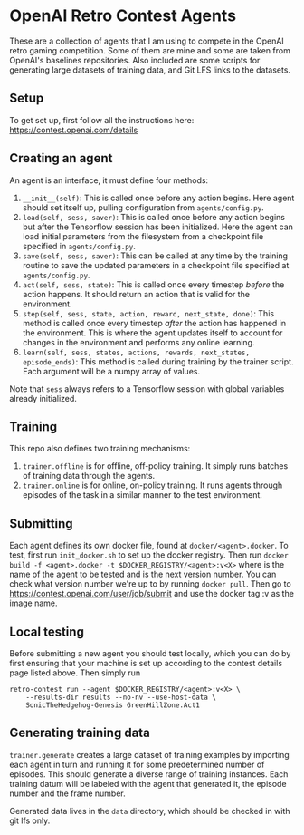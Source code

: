 # OpenAI Retro Contest Agents

These are a collection of agents that I am using to compete in the OpenAI retro
gaming competition. Some of them are mine and some are taken from OpenAI's
baselines repositories. Also included are some scripts for generating large
datasets of training data, and Git LFS links to the datasets.


## Setup

To get set up, first follow all the instructions here: https://contest.openai.com/details


## Creating an agent

An agent is an interface, it must define four methods:

 1) `__init__(self)`: This is called once before any action begins. Here
    agent should set itself up, pulling configuration from `agents/config.py`.
 2) `load(self, sess, saver)`: This is called once before any action begins but after 
    the Tensorflow session has been initialized. Here the agent can load initial
    parameters from the filesystem from a checkpoint file specified in `agents/config.py`.
 3) `save(self, sess, saver)`: This can be called at any time by the training routine to
    save the updated parameters in a checkpoint file specified at `agents/config.py`. 
 4) `act(self, sess, state)`: This is called once every timestep
    _before_ the action happens. It should return an action that is valid for
    the environment.
 5) `step(self, sess, state, action, reward, next_state, done)`:
    This method is called once every timestep _after_ the action has
    happened in the environment. This is where the agent updates itself to account
    for changes in the environment and performs any online learning.
 6) `learn(self, sess, states, actions, rewards, next_states, episode_ends)`:
    This method is called during training by
    the trainer script. Each argument will be a numpy array of values.

Note that `sess` always refers to a Tensorflow session with global variables
already initialized.


## Training

This repo also defines two training mechanisms:

 1) `trainer.offline` is for offline, off-policy training. It simply runs
    batches of training data through the agents.
 2) `trainer.online` is for online, on-policy training. It runs agents through
    episodes of the task in a similar manner to the test environment.


## Submitting

Each agent defines its own docker file, found at `docker/<agent>.docker`. To test, 
first run `init_docker.sh` to set up the docker registry. Then run
`docker build -f <agent>.docker -t $DOCKER_REGISTRY/<agent>:v<X>` where <agent> is
the name of the agent to be tested and <X> is the next version number. You can check
what version number we're up to by running `docker pull`. Then go to https://contest.openai.com/user/job/submit
and use the docker tag <agent>:v<X> as the image name.


## Local testing

Before submitting a new agent you should test locally, which you can do by first
ensuring that your machine is set up according to the contest details page listed above.
Then simply run

```
retro-contest run --agent $DOCKER_REGISTRY/<agent>:v<X> \
	--results-dir results --no-nv --use-host-data \
	SonicTheHedgehog-Genesis GreenHillZone.Act1
```


## Generating training data

`trainer.generate` creates a large dataset of training examples by importing each
agent in turn and running it for some predetermined number of episodes. This should
generate a diverse range of training instances. Each training datum will be labeled
with the agent that generated it, the episode number and the frame number.

Generated data lives in the `data` directory, which should be checked in with git lfs
only.
